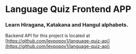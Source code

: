 # Language Quiz Frontend APP
### Learn Hiragana, Katakana and Hangul alphabets.   

Backend API for this project is located at [https://github.com/levpopov1/language-quiz-api](https://github.com/levpopov1/language-quiz-api)
